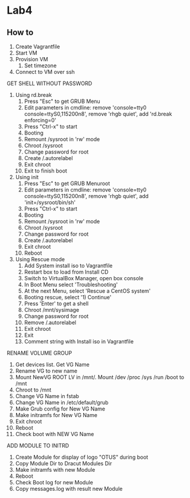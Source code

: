 # Lab4

## How to

1. Create Vagrantfile
2. Start VM
3. Provision VM
    1. Set timezone
4. Connect to VM over ssh

GET SHELL WITHOUT PASSWORD
1. Using rd.break
    1. Press "Esc" to get GRUB Menu
    2. Edit parameters in cmdline: remove 'console=tty0 console=ttyS0,115200n8', remove 'rhgb quiet', add 'rd.break enforcing=0'
    3. Press "Ctrl-x" to start
    4. Booting
    5. Remount /sysroot in 'rw' mode
    6. Chroot /sysroot
    7. Change password for root
    8. Create /.autorelabel
    9. Exit chroot
    10. Exit to finish boot
2. Using init
    1. Press "Esc" to get GRUB Menuroot
    2. Edit parameters in cmdline: remove 'console=tty0 console=ttyS0,115200n8', remove 'rhgb quiet', add 'init=/sysroot/bin/sh'
    3. Press "Ctrl-x" to start
    4. Booting
    5. Remount /sysroot in 'rw' mode
    6. Chroot /sysroot
    7. Change password for root
    8. Create /.autorelabel
    9. Exit chroot
    10. Reboot
3. Using Rescue mode
    1. Add System install iso to Vagrantfile
    2. Restart box to load from Install CD
    3. Switch to VirtualBox Manager, open box console
    4. In Boot Menu select 'Troubleshooting'
    5. At the next Menu, select 'Rescue a CentOS system'
    6. Booting rescue, select '1) Continue'
    7. Press 'Enter' to get a shell
    8. Chroot /mnt/sysimage
    9. Change password for root
    10. Remove /.autorelabel
    11. Exit chroot
    12. Exit
    13. Comment string with Install iso in Vagrantfile


RENAME VOLUME GROUP
1. Get devices list. Get VG Name
2. Rename VG to new name
3. Mount NewVG ROOT LV in /mnt/. Mount /dev /proc /sys /run /boot to /mnt
4. Chroot to /mnt
5. Change VG Name in fstab
6. Change VG Name in /etc/default/grub
7. Make Grub config for New VG Name
8. Make initramfs for New VG Name
9. Exit chroot
10. Reboot
11. Check boot with NEW VG Name

ADD MODULE TO INITRD
1. Create Module for display of logo "OTUS" during boot
2. Copy Module Dir to Dracut Modules Dir
3. Make initramfs with new Module
4. Reboot
5. Check Boot log for new Module
6. Copy messages.log with result new Module
